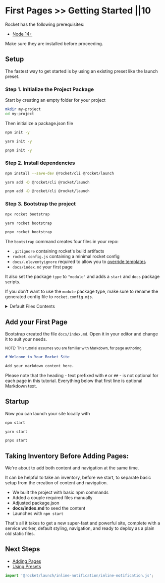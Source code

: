 # First Pages >> Getting Started ||10

Rocket has the following prerequisites:

- [Node 14+](https://nodejs.org/en/)

Make sure they are installed before proceeding.

## Setup

The fastest way to get started is by using an existing preset like the launch preset.

### Step 1. Initialize the Project Package

Start by creating an empty folder for your project

```bash copy
mkdir my-project
cd my-project
```

Then initialize a package.json file

<code-tabs collection="package-managers" default-tab="npm">

```bash tab npm
npm init -y
```

```bash tab yarn
yarn init -y
```

```bash tab pnpm
pnpm init -y
```

</code-tabs>

### Step 2. Install dependencies

<code-tabs collection="package-managers" default-tab="npm">

```bash tab npm
npm install --save-dev @rocket/cli @rocket/launch
```

```bash tab yarn
yarn add -D @rocket/cli @rocket/launch
```

```bash tab pnpm
pnpm add -D @rocket/cli @rocket/launch
```

</code-tabs>

### Step 3. Bootstrap the project

<code-tabs collection="package-managers" default-tab="npm">

```bash tab npm
npx rocket bootstrap
```

```bash tab yarn
yarn rocket bootstrap
```

```bash tab pnpm
pnpx rocket bootstrap
```

</code-tabs>

The `bootstrap` command creates four files in your repo:

- `.gitignore` containing rocket's build artifacts
- `rocket.config.js` containing a minimal rocket config
- `docs/.eleventyignore` required to allow you to [override templates](/guides/presets/overriding/)
- `docs/index.md` your first page

It also set the package `type` to `"module"` and adds a `start` and `docs` package scripts.

<inline-notification type="warning">

If you don't want to use the `module` package type, make sure to rename the generated config file to `rocket.config.mjs`.

</inline-notification>

<details><summary>Default Files Contents</summary>

<code-tabs default-tab="rocket.config.js">

<!-- prettier-ignore-start -->
```js tab rocket.config.js
import { rocketLaunch } from '@rocket/launch';

/** @type {import('rocket/cli').RocketCliConfig} */
export default ({
  presets: [rocketLaunch()],
});
```
<!-- prettier-ignore-end -->

```md tab docs/index.md
# Welcome to Your Rocket Site

Add your markdown content here.
```

<!-- prettier-ignore-start -->

```html tab docs/.eleventyignore
_assets
_includes
_data
```

```html tab .gitignore
## Rocket ignore files (need to be the full relative path to the folders)
docs/_merged_data/
docs/_merged_assets/
docs/_merged_includes/
```

<!-- prettier-ignore-end -->

</code-tabs>

</details>

## Add your First Page

Bootstrap created the file `docs/index.md`. Open it in your editor and change it to suit your needs.

<small>NOTE: This tutorial assumes you are familiar with Markdown, for page authoring.</small>

```md
# Welcome to Your Rocket Site

Add your markdown content here.
```

Please note that the heading - text prefixed with `#` or `##` - is not optional for each page in this tutorial. Everything below that first line is optional Markdown text.

## Startup

Now you can launch your site locally with

<code-tabs collection="package-managers" default-tab="npm">

```bash tab npm
npm start
```

```bash tab yarn
yarn start
```

```bash tab pnpm
pnpx start
```

</code-tabs>

## Taking Inventory Before Adding Pages:

We're about to add both content and navigation at the same time.

It can be helpful to take an inventory, before we start, to separate basic setup from the creation of content and navigation.

- We built the project with basic npm commands
- Added a couple required files manually
- Adjusted package.json
- **docs/index.md** to seed the content
- Launches with `npm start`

That's all it takes to get a new super-fast and powerful site, complete with a service worker, default styling, navigation, and ready to deploy as a plain old static files.

## Next Steps

- [Adding Pages](../adding-pages/)
- [Using Presets](../../presets/getting-started/)

```js script
import '@rocket/launch/inline-notification/inline-notification.js';
```
